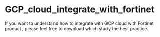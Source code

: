 # GCP_cloud_integrate_with_fortinet
If you want to understand how to integrate with GCP cloud with Fortinet product , please feel free to download which study the best practice.
